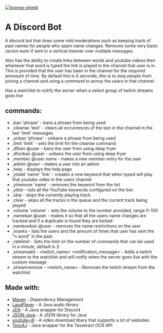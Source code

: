 [license]: https://github.com/Sean-Powell/DiscordBot/blob/master/LICENSE
[license-shield]: https://img.shields.io/badge/License-Apache%202.0-lightgrey.svg
[ ![license-shield][] ][license]

# A Discord Bot
A discord bot that does some mild moderations such as keeping track of past names for people who spam name changes. Removes some very basic racism even if sent in a vertical manner over multiple messages. 

Also has the ability to create links between words and youtube videos then whenever that word is typed the link is played in the channel that user is in. This is provided that the user has been in the channel for the required ammount of time. By default this is 5 seconds, this is to stop people from joining a channel and using a command to annoy the users in that channel.

Has a watchlist to notify the server when a select group of twitch streams goes live

## commands:

* ,ban 'phrase' - bans a phrase from being used
* ,cleanse 'text' - clears all occurrences of the text in the channel in the last 'limit' messages 
* ,unban 'phrase' - unbans a phrase from being used
* ,limit 'limit' - sets the limit for the cleanse command
* ,dfban @user - bans the user from using deep fryer
* ,dfunban @user - unbans the user from using deep fryer
* ,member @user name - makes a new member entry for the user
* ,admin @user - makes a user into an admin
* ,help - displays the help page
* ,ytadd 'name' 'link' - creates a new keyword that when typed will play that youtube video in the users channel
* ,ytremove 'name' - removes the keyword from the list
* ,ytlist - lists all the YouTube keywords configured on the bot.
* ,skip - skips the currently playing track
* ,clear - skips all the tracks in the queue and the current track being played
* ,volume 'volume' - sets the volume to the number provided, range 0-100
* ,nameban @user - makes it so that all the users name changes are tracked and if a duplicate is found they are kicked
* ,nameunban @user - removes the name restrictions on the user
* ,nranks - lists the users and the amount of times that user has sent the "n word" in the past
* ,ratelimit - Sets the limit on the number of commands that can be used in a minute, default is 3
* ,streamadd - <twitch_name> <notification_message> - Adds a twitch stream to the watchlist and will notify when the server goes live with the custom message
* ,streamremove - <twitch_name> - Removes the twitch stream from the watchlist

## Made with:

* [Maven](https://maven.apache.org/) - Dependency Management
* [LavaPlayer](https://github.com/sedmelluq/lavaplayer) - A Java audio library
* [JDA](https://github.com/DV8FromTheWorld/JDA) - A Java wrapper for Discord
* [JSON-Java](https://github.com/stleary/JSON-java) - A JSON library for Java
* [youtube-dl](https://github.com/ytdl-org/youtube-dl) - A video download libary that supports a lot of websites
* [Tess4J](http://tess4j.sourceforge.net/) - Java wrapper for the Tesseract OCR API
